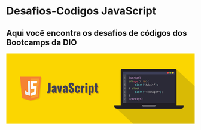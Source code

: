 # Desafios-Codigos JavaScript

## Aqui você encontra os desafios de códigos dos Bootcamps da DIO

![Screenshot](https://github.com/Cleython-Enginner/Desafios-Codigos-DIO/blob/main/javascript.png)
